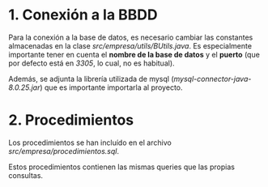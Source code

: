 # 1. Conexión a la BBDD
Para la conexión a la base de datos, es necesario cambiar las constantes almacenadas en la clase *src/empresa/utils/BUtils.java*.
Es especialmente importante tener en cuenta el **nombre de la base de datos** y el **puerto** (que por defecto está en *3305*, lo cual, no es habitual).

Además, se adjunta la librería utilizada de mysql (*mysql-connector-java-8.0.25.jar*) que es importante importarla al proyecto.

# 2. Procedimientos
Los procedimientos se han incluído en el archivo *src/empresa/procedimientos.sql*.

Estos procedimientos contienen las mismas queries que las propias consultas.